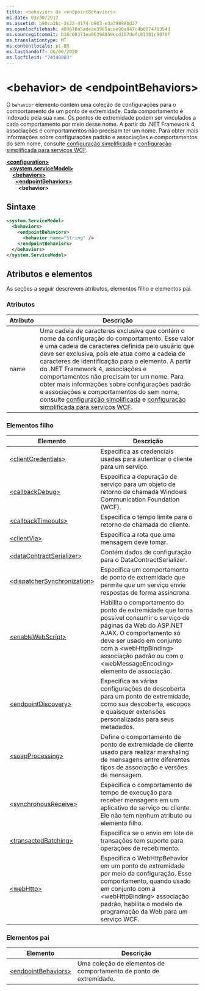 ```yaml
---
title: <behavior> de <endpointBehaviors>
ms.date: 03/30/2017
ms.assetid: b90ca3bc-3c22-4174-b903-e3a39898bd27
ms.openlocfilehash: 489678a5adeae3965acae90a847c4b087478354d
ms.sourcegitcommit: b16c00371ea06398859ecd157defc81301c9070f
ms.translationtype: MT
ms.contentlocale: pt-BR
ms.lasthandoff: 06/06/2020
ms.locfileid: "74140803"
---
```

# <a name="behavior-of-endpointbehaviors"></a>\<behavior> de \<endpointBehaviors>
O `behavior` elemento contém uma coleção de configurações para o comportamento de um ponto de extremidade. Cada comportamento é indexado pela sua `name`. Os pontos de extremidade podem ser vinculados a cada comportamento por meio desse nome. A partir do .NET Framework 4, associações e comportamentos não precisam ter um nome. Para obter mais informações sobre configurações padrão e associações e comportamentos do sem nome, consulte [configuração simplificada](../../../wcf/simplified-configuration.md) e [configuração simplificada para serviços WCF](../../../wcf/samples/simplified-configuration-for-wcf-services.md).  
  
[**\<configuration>**](../configuration-element.md)\
&nbsp;&nbsp;[**\<system.serviceModel>**](system-servicemodel.md)\
&nbsp;&nbsp;&nbsp;&nbsp;[**\<behaviors>**](behaviors.md)\
&nbsp;&nbsp;&nbsp;&nbsp;&nbsp;&nbsp;[**\<endpointBehaviors>**](endpointbehaviors.md)\
&nbsp;&nbsp;&nbsp;&nbsp;&nbsp;&nbsp;&nbsp;&nbsp;**\<behavior>**  
  
## <a name="syntax"></a>Sintaxe  
  
```xml  
<system.ServiceModel>
  <behaviors>
    <endpointBehaviors>
      <behavior name="String" />
    </endpointBehaviors>
  </behaviors>
</system.ServiceModel>
```  
  
## <a name="attributes-and-elements"></a>Atributos e elementos  
 As seções a seguir descrevem atributos, elementos filho e elementos pai.  
  
### <a name="attributes"></a>Atributos  
  
|Atributo|Descrição|  
|---------------|-----------------|  
|name|Uma cadeia de caracteres exclusiva que contém o nome da configuração do comportamento. Esse valor é uma cadeia de caracteres definida pelo usuário que deve ser exclusiva, pois ele atua como a cadeia de caracteres de identificação para o elemento. A partir do .NET Framework 4, associações e comportamentos não precisam ter um nome. Para obter mais informações sobre configurações padrão e associações e comportamentos do sem nome, consulte [configuração simplificada](../../../wcf/simplified-configuration.md) e [configuração simplificada para serviços WCF](../../../wcf/samples/simplified-configuration-for-wcf-services.md).|  
  
### <a name="child-elements"></a>Elementos filho  
  
|Elemento|Descrição|  
|-------------|-----------------|  
|[\<clientCredentials>](clientcredentials.md)|Especifica as credenciais usadas para autenticar o cliente para um serviço.|  
|[\<callbackDebug>](callbackdebug.md)|Especifica a depuração de serviço para um objeto de retorno de chamada Windows Communication Foundation (WCF).|  
|[\<callbackTimeouts>](callbacktimeouts.md)|Especifica o tempo limite para o retorno de chamada do cliente.|  
|[\<clientVia>](clientvia.md)|Especifica a rota que uma mensagem deve tomar.|  
|[\<dataContractSerializer>](datacontractserializer.md)|Contém dados de configuração para o DataContractSerializer.|  
|[\<dispatcherSynchronization>](dispatchersynchronization.md)|Especifica um comportamento de ponto de extremidade que permite que um serviço envie respostas de forma assíncrona.|  
|[\<enableWebScript>](enablewebscript.md)|Habilita o comportamento do ponto de extremidade que torna possível consumir o serviço de páginas da Web do ASP.NET AJAX. O comportamento só deve ser usado em conjunto com a \<webHttpBinding> associação padrão ou com o \<webMessageEncoding> elemento de associação.|  
|[\<endpointDiscovery>](endpointdiscovery.md)|Especifica as várias configurações de descoberta para um ponto de extremidade, como sua descoberta, escopos e quaisquer extensões personalizadas para seus metadados.|  
|[\<soapProcessing>](soapprocessing.md)|Define o comportamento de ponto de extremidade de cliente usado para realizar marshaling de mensagens entre diferentes tipos de associação e versões de mensagem.|  
|[\<synchronousReceive>](synchronousreceive-element.md)|Especifica o comportamento de tempo de execução para receber mensagens em um aplicativo de serviço ou cliente. Ele não tem nenhum atributo ou elemento filho.|  
|[\<transactedBatching>](transactedbatching.md)|Especifica se o envio em lote de transações tem suporte para operações de recebimento.|  
|[\<webHttp>](webhttp.md)|Especifica o WebHttpBehavior em um ponto de extremidade por meio da configuração. Esse comportamento, quando usado em conjunto com a \<webHttpBinding> associação padrão, habilita o modelo de programação da Web para um serviço WCF.|  
  
### <a name="parent-elements"></a>Elementos pai  
  
|Elemento|Descrição|  
|-------------|-----------------|  
|[\<endpointBehaviors>](endpointbehaviors.md)|Uma coleção de elementos de comportamento de ponto de extremidade.|
